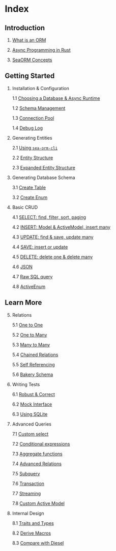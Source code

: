 # Index

## Introduction

1. [What is an ORM](/docs/introduction/orm)

2. [Async Programming in Rust](/docs/introduction/async)

3. [SeaORM Concepts](/docs/introduction/sea-orm)

## Getting Started

1. Installation & Configuration

	1.1 [Choosing a Database & Async Runtime](/docs/install-and-config/database-and-async-runtime)

	1.2 [Schema Management](/docs/install-and-config/schema)

	1.3 [Connection Pool](/docs/install-and-config/connection)

	1.4 [Debug Log](/docs/install-and-config/debug-log)

2. Generating Entities

	2.1 [Using `sea-orm-cli`](/docs/generate-entity/sea-orm-cli)

	2.2 [Entity Structure](/docs/generate-entity/entity-structure)

	2.3 [Expanded Entity Structure](/docs/generate-entity/expanded-entity-structure)

3. Generating Database Schema

	3.1 [Create Table](/docs/generate-database-schema/create-table)

	3.2 [Create Enum](/docs/generate-database-schema/create-enum)

4. Basic CRUD

	4.1 [SELECT: find, filter, sort, paging](/docs/basic-crud/select)

	4.2 [INSERT: Model & ActiveModel, insert many](/docs/basic-crud/insert)

	4.3 [UPDATE: find & save, update many](/docs/basic-crud/update)

	4.4 [SAVE: insert or update](/docs/basic-crud/save)

	4.5 [DELETE: delete one & delete many](/docs/basic-crud/delete)

	4.6 [JSON](/docs/basic-crud/json)

	4.7 [Raw SQL query](/docs/basic-crud/raw-sql)

	4.8 [ActiveEnum](/docs/basic-crud/active-enum)

## Learn More

5. Relations

	5.1 [One to One](/docs/relation/one-to-one)

	5.2 [One to Many](/docs/relation/one-to-many)

	5.3 [Many to Many](/docs/relation/many-to-many)

	5.4 [Chained Relations](/docs/relation/chained-relations)

	5.5 [Self Referencing](/docs/relation/self-referencing)

	5.6 [Bakery Schema](/docs/relation/bakery-schema)

6. Writing Tests

	6.1 [Robust & Correct](/docs/write-test/testing)

	6.2 [Mock Interface](/docs/write-test/mock)

	6.3 [Using SQLite](/docs/write-test/sqlite)

7. Advanced Queries

	7.1 [Custom select](/docs/advanced-query/custom-select)

	7.2 [Conditional expressions](/docs/advanced-query/conditional-expression)

	7.3 [Aggregate functions](/docs/advanced-query/aggregate-function)

	7.4 [Advanced Relations](/docs/advanced-query/advanced-relations)

	7.5 [Subquery](/docs/advanced-query/subquery)

	7.6 [Transaction](/docs/advanced-query/transaction)

	7.7 [Streaming](/docs/advanced-query/streaming)

	7.8 [Custom Active Model](/docs/advanced-query/custom-active-model)

8. Internal Design

	8.1 [Traits and Types](/docs/internal-design/trait-and-type)

	8.2 [Derive Macros](/docs/internal-design/derive-macro)

	8.3 [Compare with Diesel](/docs/internal-design/diesel)